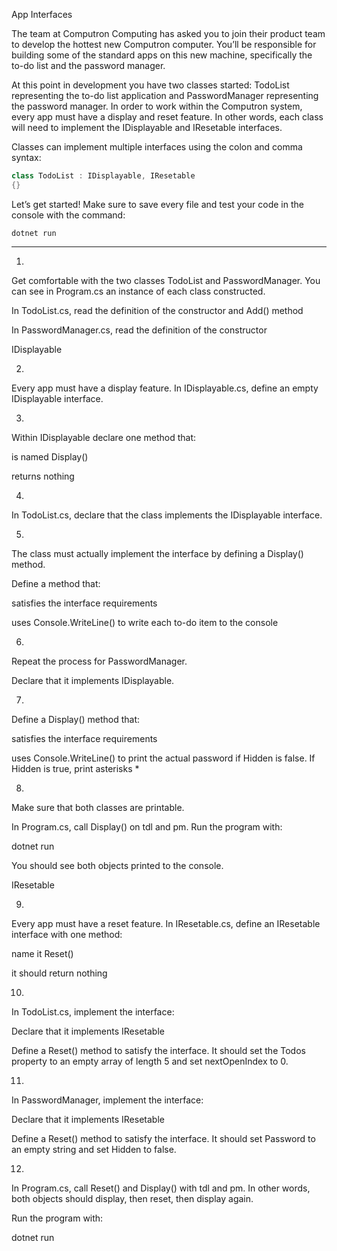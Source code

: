 App Interfaces

The team at Computron Computing has asked you to join their product team to develop the hottest new Computron computer. You’ll be responsible for building some of the standard apps on this new machine, specifically the to-do list and the password manager.

At this point in development you have two classes started: TodoList representing the to-do list application and PasswordManager representing the password manager. In order to work within the Computron system, every app must have a display and reset feature. In other words, each class will need to implement the IDisplayable and IResetable interfaces.

Classes can implement multiple interfaces using the colon and comma syntax:

```cs
class TodoList : IDisplayable, IResetable
{}
```

Let’s get started! Make sure to save every file and test your code in the console with the command:

```
dotnet run
```

---

1.

Get comfortable with the two classes TodoList and PasswordManager. You can see in Program.cs an instance of each class constructed.

In TodoList.cs, read the definition of the constructor and Add() method

In PasswordManager.cs, read the definition of the constructor

IDisplayable

2.

Every app must have a display feature. In IDisplayable.cs, define an empty IDisplayable interface.

3.

Within IDisplayable declare one method that:

is named Display()

returns nothing

4.

In TodoList.cs, declare that the class implements the IDisplayable interface.

5.

The class must actually implement the interface by defining a Display() method.

Define a method that:

satisfies the interface requirements

uses Console.WriteLine() to write each to-do item to the console

6.

Repeat the process for PasswordManager.

Declare that it implements IDisplayable.

7.

Define a Display() method that:

satisfies the interface requirements

uses Console.WriteLine() to print the actual password if Hidden is false. If Hidden is true, print asterisks *

8.

Make sure that both classes are printable.

In Program.cs, call Display() on tdl and pm. Run the program with:

dotnet run

You should see both objects printed to the console.

IResetable

9.

Every app must have a reset feature. In IResetable.cs, define an IResetable interface with one method:

name it Reset()

it should return nothing

10.

In TodoList.cs, implement the interface:

Declare that it implements IResetable

Define a Reset() method to satisfy the interface. It should set the Todos property to an empty array of length 5 and set nextOpenIndex to 0.

11.

In PasswordManager, implement the interface:

Declare that it implements IResetable

Define a Reset() method to satisfy the interface. It should set Password to an empty string and set Hidden to false.

12.

In Program.cs, call Reset() and Display() with tdl and pm. In other words, both objects should display, then reset, then display again.

Run the program with:

dotnet run